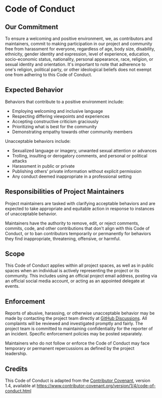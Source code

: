 # Code of Conduct

## Our Commitment

To ensure a welcoming and positive environment, we, as contributors and maintainers, commit to making participation in our project and community free from harassment for everyone, regardless of age, body size, disability, ethnicity, gender identity and expression, level of experience, education, socio-economic status, nationality, personal appearance, race, religion, or sexual identity and orientation. It's important to note that adherence to one's religion, political party, or other ideological beliefs does not exempt one from adhering to this Code of Conduct.

## Expected Behavior

Behaviors that contribute to a positive environment include:

- Employing welcoming and inclusive language
- Respecting differing viewpoints and experiences
- Accepting constructive criticism graciously
- Prioritizing what is best for the community
- Demonstrating empathy towards other community members

Unacceptable behaviors include:

- Sexualized language or imagery, unwanted sexual attention or advances
- Trolling, insulting or derogatory comments, and personal or political attacks
- Harassment in public or private
- Publishing others' private information without explicit permission
- Any conduct deemed inappropriate in a professional setting

## Responsibilities of Project Maintainers

Project maintainers are tasked with clarifying acceptable behaviors and are expected to take appropriate and equitable action in response to instances of unacceptable behavior.

Maintainers have the authority to remove, edit, or reject comments, commits, code, and other contributions that don't align with this Code of Conduct, or to ban contributors temporarily or permanently for behaviors they find inappropriate, threatening, offensive, or harmful.

## Scope

This Code of Conduct applies within all project spaces, as well as in public spaces when an individual is actively representing the project or its community. This includes using an official project email address, posting via an official social media account, or acting as an appointed delegate at events.

## Enforcement

Reports of abusive, harassing, or otherwise unacceptable behavior may be made by contacting the project team directly at [GitHub Discussions](https://github.com/jilarganti/arvis/discussions). All complaints will be reviewed and investigated promptly and fairly. The project team is committed to maintaining confidentiality for the reporter of an incident. Specific enforcement policies may be posted separately.

Maintainers who do not follow or enforce the Code of Conduct may face temporary or permanent repercussions as defined by the project leadership.

## Credits

This Code of Conduct is adapted from the [Contributor Covenant](https://www.contributor-covenant.org), version 1.4, available at https://www.contributor-covenant.org/version/1/4/code-of-conduct.html
